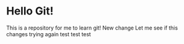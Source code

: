 # Hello Git!

This is a repository for me to learn git!
New change
Let me see if this changes
trying again
test test test